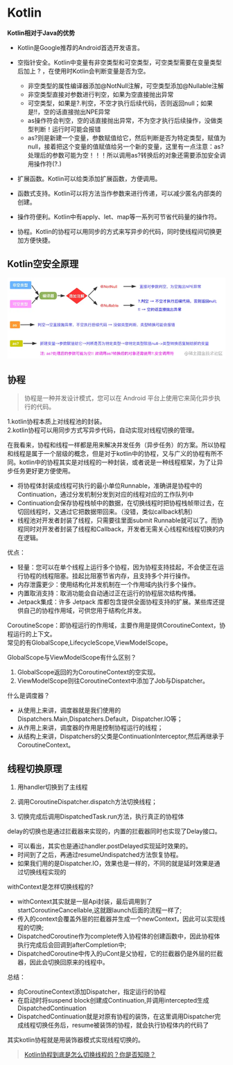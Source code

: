 # Kotlin

**Kotlin相对于Java的优势**

- Kotlin是Google推荐的Android首选开发语言。

- 空指针安全。Kotlin中变量有非空类型和可空类型，可空类型需要在变量类型后加上 ? ，在使用时Kotlin会判断变量是否为空。  
  - 非空类型的属性编译器添加@NotNull注解，可空类型添加@Nullable注解
  - 非空类型直接对参数进行判空，如果为空直接抛出异常
  - 可空类型，如果是?.判空，不空才执行后续代码，否则返回null；如果是!!，空的话直接抛出NPE异常
  - as操作符会判空，空的话直接抛出异常，不为空才执行后续操作，没做类型判断！运行时可能会报错
  - as?则是新建一个变量，参数赋值给它，然后判断是否为特定类型，赋值为null，接着把这个变量的值赋值给另一个新的变量，这里有一点注意：as?处理后的参数可能为空！！！所以调用as?转换后的对象还需要添加安全调用操作符(?.)

- 扩展函数。Kotlin可以给类添加扩展函数，方便调用。

- 函数式支持。Kotlin可以将方法当作参数来进行传递，可以减少匿名内部类的创建。

- 操作符便利。Kotlin中有apply、let、map等一系列可节省代码量的操作符。

- 协程。Kotlin的协程可以用同步的方式来写异步的代码，同时使线程间切换更加方便快捷。

## Kotlin空安全原理

![空安全原理](../image/kotlin_null.webp)

## 协程

> 协程是一种并发设计模式，您可以在 Android 平台上使用它来简化异步执行的代码。

1.kotlin协程本质上对线程池的封装。  
2.kotlin协程可以用同步方式写异步代码，自动实现对线程切换的管理。

在我看来，协程和线程一样都是用来解决并发任务（异步任务）的方案。所以协程和线程是属于一个层级的概念，但是对于kotlin中的协程，又与广义的协程有所不同。kotlin中的协程其实是对线程的一种封装，或者说是一种线程框架，为了让异步任务更好更方便使用。

- 将协程体封装成线程可执行的最小单位Runnable，准确讲是协程中的Continuation，通过分发机制分发到对应的线程对应的工作队列中
- Continuation会保存协程栈帧中的数据，在切换线程时把协程栈帧带过去，在切回线程时，又通过它把数据带回来。（没错，类似callback机制）
- 线程池对开发者封装了线程，只需要往里面submit Runnable就可以了。而协程同时对开发者封装了线程和Callback，开发者无需关心线程和线程切换的内在逻辑。

优点：
- 轻量：您可以在单个线程上运行多个协程，因为协程支持挂起，不会使正在运行协程的线程阻塞。挂起比阻塞节省内存，且支持多个并行操作。
- 内存泄露更少：使用结构化并发机制在一个作用域内执行多个操作。
- 内置取消支持：取消功能会自动通过正在运行的协程层次结构传播。
- Jetpack集成：许多 Jetpack 库都包含提供全面协程支持的扩展。某些库还提供自己的协程作用域，可供您用于结构化并发。

<span class="font-red">CoroutineScope：</span>即协程运行的作用域，主要作用是提供CoroutineContext，协程运行的上下文。  
常见的有GlobalScope,LifecycleScope,ViewModelScope。

GlobalScope与ViewModelScope有什么区别？  
1. GlobalScope返回的为CoroutineContext的空实现。  
2. ViewModelScope则往CoroutineContext中添加了Job与Dispatcher。

什么是调度器？

- 从使用上来讲，调度器就是我们使用的Dispatchers.Main,Dispatchers.Default，Dispatcher.IO等；
- 从作用上来讲，调度器的作用是控制协程运行的线程；
- 从结构上来讲，Dispatchers的父类是ContinuationInterceptor,然后再继承于CoroutineContext。

## 线程切换原理

1. 用handler切换到了主线程

2. 调用CoroutineDispatcher.dispatch方法切换线程；  
3. 切换完成后调用DispatchedTask.run方法，执行真正的协程体


delay的切换也是通过拦截器来实现的，内置的拦截器同时也实现了Delay接口。
- 可以看出，其实也是通过handler.postDelayed实现延时效果的。
- 时间到了之后，再通过resumeUndispatched方法恢复协程。
- 如果我们用的是Dispatcher.IO，效果也是一样的，不同的就是延时效果是通过切换线程实现的

withContext是怎样切换线程的?

- withContext其实就是一层Api封装，最后调用到了startCoroutineCancellable,这就跟launch后面的流程一样了;
- 传入的context会覆盖外层的拦截器并生成一个newContext，因此可以实现线程的切换;
- DispatchedCoroutine作为complete传入协程体的创建函数中，因此协程体执行完成后会回调到afterCompletion中;
- DispatchedCoroutine中传入的uCont是父协程，它的拦截器仍是外层的拦截器，因此会切换回原来的线程中。

总结：
- 向CoroutineContext添加Dispatcher，指定运行的协程
- 在启动时将suspend block创建成Continuation,并调用intercepted生成DispatchedContinuation
- DispatchedContinuation就是对原有协程的装饰，在这里调用Dispatcher完成线程切换任务后，resume被装饰的协程，就会执行协程体内的代码了

其实kotlin协程就是用装饰器模式实现线程切换的。

> [Kotlin协程到底是怎么切换线程的？你是否知晓？](https://blog.csdn.net/u012165769/article/details/118488207)
